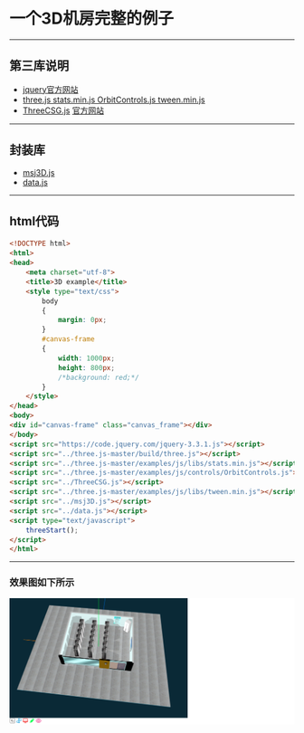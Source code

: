 # 一个3D机房完整的例子

***
## 第三库说明
* [jquery官方网站](http://jquery.com/)
* [three.js stats.min.js OrbitControls.js tween.min.js](https://github.com/mrdoob/three.js)
* [ThreeCSG.js](./ThreeCSG.js)  [官方网站](https://github.com/chandlerprall/ThreeCSG)

***
## 封装库
* [msj3D.js](./msj3D.js)
* [data.js](./data.js)

***
## html代码
```html
<!DOCTYPE html>
<html>
<head>
	<meta charset="utf-8">
	<title>3D example</title>
	<style type="text/css">
		body
		{
			margin: 0px;
		}
		#canvas-frame
		{
			width: 1000px;
			height: 800px;
			/*background: red;*/
		}
	</style>
</head>
<body>
<div id="canvas-frame" class="canvas_frame"></div>
</body>
<script src="https://code.jquery.com/jquery-3.3.1.js"></script>
<script src="../three.js-master/build/three.js"></script>
<script src="../three.js-master/examples/js/libs/stats.min.js"></script>
<script src="../three.js-master/examples/js/controls/OrbitControls.js"></script>
<script src="../ThreeCSG.js"></script>
<script src="../three.js-master/examples/js/libs/tween.min.js"></script>
<script src="../msj3D.js"></script>
<script src="../data.js"></script>
<script type="text/javascript">
	threeStart();
</script>
</html>
```

***
### 效果图如下所示
![网上的一个实例](./other3D.png)
